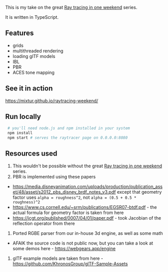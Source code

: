 This is my take on the great [Ray tracing in one weekend](https://raytracing.github.io) series.

It is written in TypeScript.


## Features
- grids
- multithreaded rendering
- loading glTF models
- IBL
- PBR
- ACES tone mapping

## See it in action
https://mixtur.github.io/raytracing-weekend/

## Run locally

```bash
 # you'll need node.js and npm installed in your system
 npm install 
 npm start # serves the raytracer page on 0.0.0.0:8080
```

## Resources used

1. This wouldn't be possible without the great [Ray tracing in one weekend](https://raytracing.github.io) series.
1. PBR is implemented using these papers
  - https://media.disneyanimation.com/uploads/production/publication_asset/48/asset/s2012_pbs_disney_brdf_notes_v3.pdf
    except that geometry factor uses `alpha = roughness^2`, not `alpha = (0.5 + 0.5 * roughness)^2`
  - https://www.cs.cornell.edu/~srm/publications/EGSR07-btdf.pdf - the actual formula for geometry factor is taken from here
  - https://jcgt.org/published/0007/04/01/paper.pdf - took Jacobian of the reflection operator from there
1. Ported RGBE parser from our in-house 3d engine, as well as some math
  - AFAIK the source code is not public now, but you can take a look at some demos here - https://webgears.app/engine
1. glTF example models are taken from here - https://github.com/KhronosGroup/glTF-Sample-Assets

